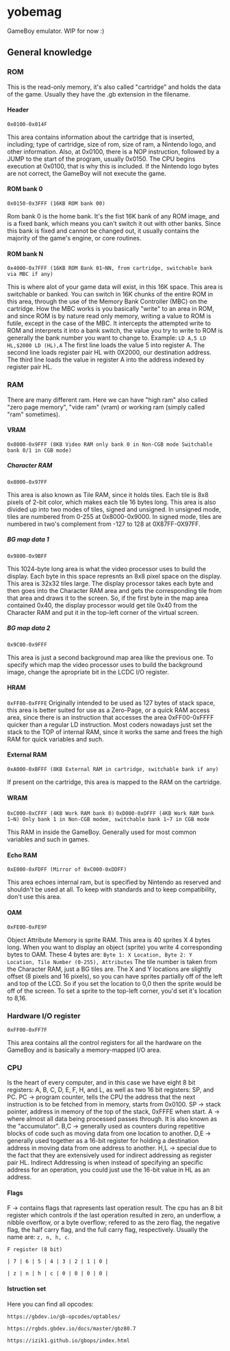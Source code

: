 # yobemag

GameBoy emulator. WIP for now :)

## General knowledge

### ROM

This is the read-only memory, it's also called "cartridge" and holds the data of the game. Usually
they have the .gb extension in the filename.

#### Header

`0x0100-0x014F`

This area contains information about the cartridge that is inserted, including; type of cartridge,
size of rom, size of ram, a Nintendo logo, and other information.
Also, at 0x0100, there is a NOP instruction, followed by a JUMP to the start of the program,
usually 0x0150. The CPU begins execution at 0x0100, that is why this is included.
If the Nintendo logo bytes are not correct, the GameBoy will not execute the game.

#### ROM bank 0

`0x0150-0x3FFF (16KB ROM bank 00)`

Rom bank 0 is the home bank. It's the fist 16K bank of any ROM image, and is a fixed bank,
which means you can't switch it out with other banks. Since this bank is fixed and cannot be changed out,
it usually contains the majority of the game's engine, or core routines.

#### ROM bank N

`0x4000-0x7FFF (16KB ROM Bank 01~NN, from cartridge, switchable bank via MBC if any)`

This is where alot of your game data will exist, in this 16K space. This area is switchable or banked.
You can switch in 16K chunks of the entire ROM in this area, through the use of the
Memory Bank Controller (MBC) on the cartridge. How the MBC works is you basically "write" to an area in ROM,
and since ROM is by nature read only memory, writing a value to ROM is futile, except in the case of the MBC.
It intercepts the attempted write to ROM and interprets it into a bank switch,
the value you try to write to ROM is generally the bank number you want to change to.
Example:
`LD A,5
LD HL,$2000
LD (HL),A`
The first line loads the value 5 into register A.
The second line loads register pair HL with 0X2000, our destination address.
The third line loads the value in register A into the address indexed by register pair HL.

### RAM

There are many different ram.
Here we can have "high ram" also called "zero page memory", "vide ram" (vram) or working ram 
(simply called "ram" sometimes).

#### VRAM

`0x8000-0x9FFF (8KB Video RAM only bank 0 in Non-CGB mode Switchable bank 0/1 in CGB mode)`

##### Character RAM

`0x8000-0x97FF`

This area is also known as Tile RAM, since it holds tiles.
Each tile is 8x8 pixels of 2-bit color, which makes each tile 16 bytes long.
This area is also divided up into two modes of tiles, signed and unsigned.
In unsigned mode, tiles are numbered from 0-255 at 0x8000-0x9000.
In signed mode, tiles are numbered in two's complement from -127 to 128 at 0X87FF-0X97FF.

##### BG map data 1

`0x9800-0x9BFF`

This 1024-byte long area is what the video processor uses to build the display.
Each byte in this space represnts an 8x8 pixel space on the display. This area is 32x32 tiles large.
The display processor takes each byte and then goes into the Character RAM area and gets the
corresponding tile from that area and draws it to the screen. So, if the first byte in the map area
contained 0x40, the display processor would get tile 0x40 from the Character RAM and put it in the
top-left corner of the virtual screen.

##### BG map data 2

`0x9C00-0x9FFF`

This area is just a second background map area like the previous one.
To specify which map the video processor uses to build the background image, change the apropriate bit in the LCDC I/O register.

#### HRAM

`0xFF80-0xFFFE`
Originally intended to be used as 127 bytes of stack space, this area is better suited for use as a Zero-Page,
or a quick RAM access area, since there is an instruction that accesses the area 0xFF00-0xFFFF quicker than a regular LD instruction.
Most coders nowadays just set the stack to the TOP of internal RAM, since it works the same and frees the high RAM for quick variables and such.

#### External RAM

`0xA000-0xBFFF (8KB External RAM in cartridge, switchable bank if any)`

If present on the cartridge, this area is mapped to the RAM on the cartridge.

#### WRAM

`0xC000-0xCFFF (4KB Work RAM bank 0)`
`0xD000-0xDFFF (4KB Work RAM bank 1~N) Only bank 1 in Non-CGB modem, switchable bank 1~7 in CGB mode`

This RAM in inside the GameBoy. Generally used for most common variables and such in games.

#### Echo RAM

`0xE000-0xFDFF (Mirror of 0xC000-0xDDFF)`

This area echoes internal ram, but is specified by Nintendo as reserved and shouldn't be used at all. To keep with standards and to keep compatibility, don't use this area.

#### OAM

`0xFE00-0xFE9F`

Object Attribute Memory is sprite RAM. This area is 40 sprites X 4 bytes long.
When you want to display an object (sprite) you write 4 corresponding bytes to OAM. These 4 bytes are:
`Byte 1: X Location,
Byte 2: Y Location,
Tile Number (0-255),
Attributes`
The tile number is taken from the Character RAM, just a BG tiles are. The X and Y locations are slightly
offset (8 pixels and 16 pixels), so you can have sprites partially off of the left and top of the LCD.
So if you set the location to 0,0 then the sprite would be off of the screen. To set a sprite to the top-left corner, 
you'd set it's location to 8,16.

### Hardware I/O register

`0xFF00-0xFF7F`

This area contains all the control registers for all the hardware on the GameBoy and is basically a memory-mapped I/O area.

### CPU

Is the heart of every computer, and in this case we have eight 8 bit registers:
A, B, C, D, E, F, H, and L, as well as two 16 bit registers: SP, and PC.
PC -> program counter, tells the CPU the address that the next instruction is to be fetched from in memory, starts from 0x0100.
SP -> stack pointer, address in memory of the top of the stack, 0xFFFE when start.
A -> where almost all data being processed passes through. It is also known as the "accumulator".
B,C -> generally used as counters during repetitive blocks of code such as moving data from one location to another.
D,E -> generally used together as a 16-bit register for holding a destination address in moving data from one address to another.
H,L -> special due to the fact that they are extensively used for indirect addressing as register pair HL.
Indirect Addressing is when instead of specifying an specific address for an operation, you could just use the 16-bit value in HL as an address.

#### Flags

F -> contains flags that rapresents last operation result.
The cpu has an 8 bit register which controls if the last operation resulted in zero, an underflow,
a nibble overflow, or a byte overflow; refered to as the zero flag, the negative flag, the half carry flag, and the full carry flag, respectively.
Usually the name are: `z, n, h, c`.

`F register (8 bit)`

`| 7 | 6 | 5 | 4 | 3 | 2 | 1 | 0 |`

`| z | n | h | c | 0 | 0 | 0 | 0 |`

#### Istruction set

Here you can find all opcodes:

`https://gbdev.io/gb-opcodes/optables/`

`https://rgbds.gbdev.io/docs/master/gbz80.7`

`https://izik1.github.io/gbops/index.html`
